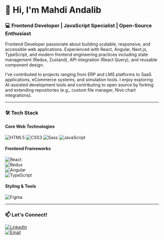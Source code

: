 # 👋 Hi, I'm Mahdi Andalib  

### 💻 Frontend Developer | JavaScript Specialist | Open-Source Enthusiast  

Frontend Developer passionate about building scalable, responsive, and accessible web applications. Experienced with React, Angular, Next.js, TypeScript, and modern frontend engineering practices including state management (Redux, Zustand), API integration (React Query), and reusable component design.

I’ve contributed to projects ranging from ERP and LMS platforms to SaaS applications, eCommerce systems, and simulation tools. I enjoy exploring AI-assisted development tools and contributing to open source by forking and extending repositories (e.g., custom file manager, Nivo chart integrations).

---

### 🛠️ **Tech Stack**  

#### **Core Web Technologies**  
![HTML5](https://img.shields.io/badge/-HTML5-E34F26?logo=html5&logoColor=white)
![CSS3](https://img.shields.io/badge/-CSS3-1572B6?logo=css3&logoColor=white)
![Sass](https://img.shields.io/badge/-Sass-CC6699?logo=sass&logoColor=white)
![JavaScript](https://img.shields.io/badge/-JavaScript-F7DF1E?logo=javascript&logoColor=black)  

#### **Frontend Frameworks**  
![React](https://img.shields.io/badge/-React-61DAFB?logo=react&logoColor=black)  
![Redux](https://img.shields.io/badge/-Redux-764ABC?logo=redux&logoColor=white)  
![Angular](https://img.shields.io/badge/-Angular-DD0031?logo=angular&logoColor=white)  
![TypeScript](https://img.shields.io/badge/-TypeScript-3178C6?logo=typescript&logoColor=white)  

#### **Styling & Tools**  
![Figma](https://img.shields.io/badge/-Figma-F24E1E?logo=figma&logoColor=white)  

---

### 📫 **Let's Connect!**  

[![LinkedIn](https://img.shields.io/badge/-LinkedIn-0A66C2?logo=linkedin&logoColor=white)](https://www.linkedin.com/in/mahdi7596/)  
[![Email](https://img.shields.io/badge/-Email-D14836?logo=gmail&logoColor=white)](mailto:andalibmahdi96@gmail.com)  

